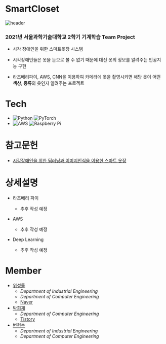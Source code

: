 # SmartCloset

![header](https://capsule-render.vercel.app/api?type=rect&color=gradient&height=300&section=header&text=SmartCloset&fontSize=90&animation=fadein)
### 2021년 서울과학기술대학교 2학기 기계학습 Team Project  

- 시각 장애인을 위한 스마트옷장 시스템

- 시각장애인들은 옷을 눈으로 볼 수 없기 때문에 대신 옷의 정보를 알려주는 인공지능 구현

- 라즈베리파이, AWS, CNN을 이용하여 카메라에 옷을 촬영시키면 해당 옷이 어떤 **색상**, **종류**의 옷인지 알려주는 프로젝트


# Tech

- ![Python](https://img.shields.io/badge/python-3670A0?style=for-the-badge&logo=python&logoColor=ffdd54) ![PyTorch](https://img.shields.io/badge/PyTorch-%23EE4C2C.svg?style=for-the-badge&logo=PyTorch&logoColor=white)
- ![AWS](https://img.shields.io/badge/AWS-%23FF9900.svg?style=for-the-badge&logo=amazon-aws&logoColor=white) ![Raspberry Pi](https://img.shields.io/badge/-RaspberryPi-C51A4A?style=for-the-badge&logo=Raspberry-Pi)

# 참고문헌

- [시각장애인을 위한 딥러닝과 이미지인식을
이용한 스마트 옷장](https://scienceon.kisti.re.kr/commons/util/originalView.do?cn=JAKO202002761569551&oCn=JAKO202002761569551&dbt=JAKO&journal=NJOU00560240)

# 상세설명

- 라즈베리 파이
  - 추후 작성 예정

- AWS
  - 추후 작성 예정

- Deep Learning
  - 추후 작성 예정
  
  
# Member

- [위성률](https://github.com/s-ryuri)
  - _Department of Industrial Engineering_
  - _Department of Computer Engineering_
  - [Naver](https://blog.naver.com/fbfbf1)
- [박희재](https://github.com/HeeJaeMon123)
  - _Department of Computer Engineering_
  - [Tistory](https://heejaemon123.tistory.com/)
- [변현수]()
  - _Department of Industrial Engineering_
  - _Department of Computer Engineering_
